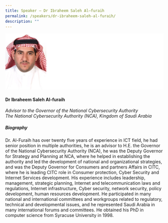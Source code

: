 ```yaml
---
title: Speaker – Dr Ibraheem Saleh Al–furaih
permalink: /speakers/dr-ibraheem-saleh-al-furaih/
description: ""
---
```

![](/images/2023%20Speakers/dr%20ibraheem%20saleh%20al-furaih.png)

#### **Dr Ibraheem Saleh Al-furaih**

*Advisor to the Governor of the National Cybersecurity Authority <br>
The National Cybersecurity Authority (NCA), Kingdom of Saudi Arabia*


##### **Biography**
Dr. Al-Furaih has over twenty five years of experience in ICT field, he had senior position in multiple authorities, he is an advisor to H.E. the Governor of the National Cybersecurity Authority (NCA), he was the Deputy Governor for Strategy and Planning at NCA, where he helped in establishing the authority and led the development of national and organizational strategies, and was the Deputy Governor for Consumers and partners Affairs in CITC, where he is leading CITC role in Consumer protection, Cyber Security and Internet Services development. His experience includes leadership, management, strategic planning, Internet and 
telecommunication laws and regulations, Internet infrastructure, Cyber security, network security, policy development, human resources development. He participated in many national and international committees and workgroups related to regulatory, technical and developmental issues, and he represented Saudi Arabia in many international forums and committees. He obtained his PhD in computer science from Syracuse University in 1998.
